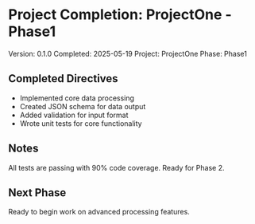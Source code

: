# Project Completion: ProjectOne - Phase1

Version: 0.1.0
Completed: 2025-05-19
Project: ProjectOne
Phase: Phase1

## Completed Directives

* Implemented core data processing
* Created JSON schema for data output
* Added validation for input format
* Wrote unit tests for core functionality

## Notes

All tests are passing with 90% code coverage. Ready for Phase 2.

## Next Phase

Ready to begin work on advanced processing features.
